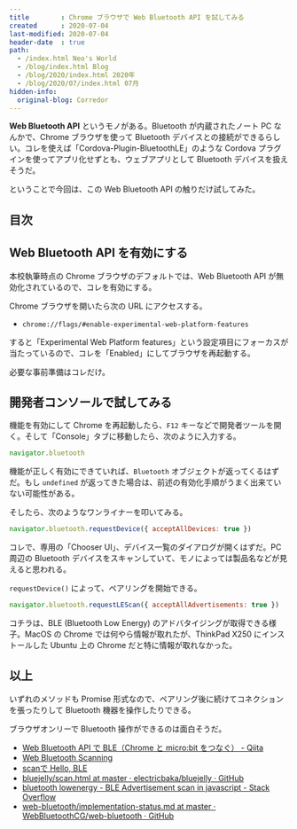 ```yaml
---
title        : Chrome ブラウザで Web Bluetooth API を試してみる
created      : 2020-07-04
last-modified: 2020-07-04
header-date  : true
path:
  - /index.html Neo's World
  - /blog/index.html Blog
  - /blog/2020/index.html 2020年
  - /blog/2020/07/index.html 07月
hidden-info:
  original-blog: Corredor
---
```


__Web Bluetooth API__ というモノがある。Bluetooth が内蔵されたノート PC なんかで、Chrome ブラウザを使って Bluetooth デバイスとの接続ができるらしい。コレを使えば「Cordova-Plugin-BluetoothLE」のような Cordova プラグインを使ってアプリ化せずとも、ウェブアプリとして Bluetooth デバイスを扱えそうだ。

ということで今回は、この Web Bluetooth API の触りだけ試してみた。

## 目次

## Web Bluetooth API を有効にする

本校執筆時点の Chrome ブラウザのデフォルトでは、Web Bluetooth API が無効化されているので、コレを有効にする。

Chrome ブラウザを開いたら次の URL にアクセスする。

- `chrome://flags/#enable-experimental-web-platform-features`

すると「Experimental Web Platform features」という設定項目にフォーカスが当たっているので、コレを「Enabled」にしてブラウザを再起動する。

必要な事前準備はコレだけ。

## 開発者コンソールで試してみる

機能を有効にして Chrome を再起動したら、`F12` キーなどで開発者ツールを開く。そして「Console」タブに移動したら、次のように入力する。

```javascript
navigator.bluetooth
```

機能が正しく有効にできていれば、`Bluetooth` オブジェクトが返ってくるはずだ。もし `undefined` が返ってきた場合は、前述の有効化手順がうまく出来ていない可能性がある。

そしたら、次のようなワンライナーを叩いてみる。

```javascript
navigator.bluetooth.requestDevice({ acceptAllDevices: true })
```

コレで、専用の「Chooser UI」、デバイス一覧のダイアログが開くはずだ。PC 周辺の Bluetooth デバイスをスキャンしていて、モノによっては製品名などが見えると思われる。

`requestDevice()` によって、ペアリングを開始できる。

```javascript
navigator.bluetooth.requestLEScan({ acceptAllAdvertisements: true })
```

コチラは、BLE (Bluetooth Low Energy) のアドバタイジングが取得できる様子。MacOS の Chrome では何やら情報が取れたが、ThinkPad X250 にインストールした Ubuntu 上の Chrome だと特に情報が取れなかった。

## 以上

いずれのメソッドも Promise 形式なので、ペアリング後に続けてコネクションを張ったりして Bluetooth 機器を操作したりできる。

ブラウザオンリーで Bluetooth 操作ができるのは面白そうだ。

- [Web Bluetooth API で BLE（Chrome と micro:bit をつなぐ） - Qiita](https://qiita.com/youtoy/items/cd2c3d4770d4ad75a321)
- [Web Bluetooth Scanning](https://webbluetoothcg.github.io/web-bluetooth/scanning.html)
- [scanで Hello, BLE](https://jellyware.jp/kurage/bluejelly/scan.html)
- [bluejelly/scan.html at master · electricbaka/bluejelly · GitHub](https://github.com/electricbaka/bluejelly/blob/master/src/scan.html)
- [bluetooth lowenergy - BLE Advertisement scan in javascript - Stack Overflow](https://stackoverflow.com/questions/51720920/ble-advertisement-scan-in-javascript)
- [web-bluetooth/implementation-status.md at master · WebBluetoothCG/web-bluetooth · GitHub](https://github.com/WebBluetoothCG/web-bluetooth/blob/master/implementation-status.md#scanning-api)
